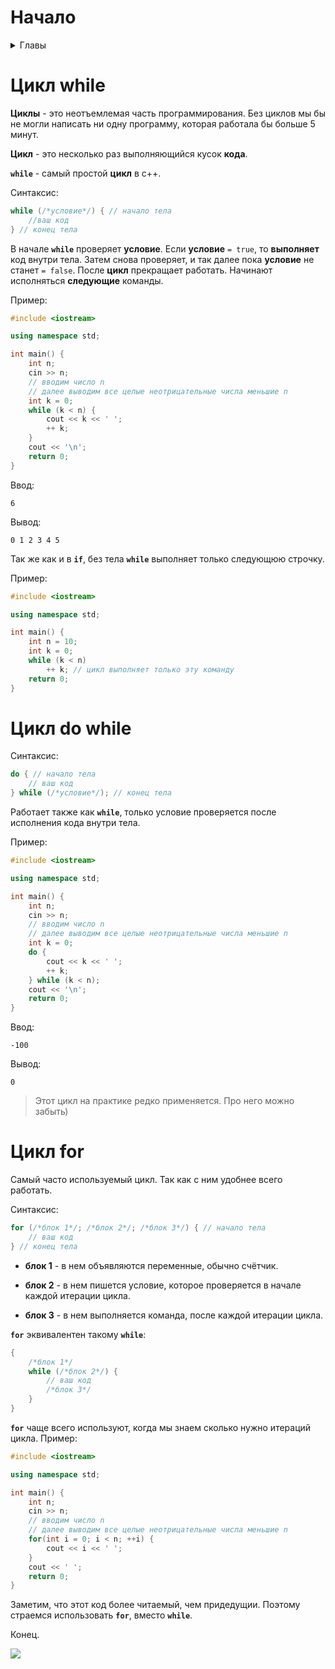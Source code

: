 # Начало

<details>
<summary> Главы </summary>

- [Начало](#начало)
- [Цикл while](#цикл-while)
- [Цикл do while](#цикл-do-while)
- [Цикл for](#цикл-for)

</details>

# Цикл while

**Циклы** - это неотъемлемая часть программирования.
Без циклов мы бы не могли написать ни одну программу, которая работала бы больше 5 минут.

**Цикл** - это несколько раз выполняющийся кусок **кода**.

**`while`** - самый простой **цикл** в с++.

Синтаксис:

```c++
while (/*условие*/) { // начало тела
    //ваш код
} // конец тела
```

В начале **`while`** проверяет **условие**.
Если **условие** `= true`, то **выполняет** код внутри тела.
Затем снова проверяет, и так далее пока **условие** не станет `= false`.
После **цикл** прекращает работать.
Начинают исполняться **следующие** команды.

Пример:

```c++
#include <iostream>

using namespace std;

int main() {
    int n;
    cin >> n;
    // вводим число n
    // далее выводим все целые неотрицательные числа меньшие n
    int k = 0;
    while (k < n) {
        cout << k << ' ';
        ++ k;
    }
    cout << '\n';
    return 0;
}
```

Ввод:
```
6
```
Вывод:
```
0 1 2 3 4 5 
```

Так же как и в **`if`**, без тела **`while`** выполняет только следующюю строчку.

Пример:

```c++
#include <iostream>

using namespace std;

int main() {
    int n = 10;
    int k = 0;
    while (k < n)
        ++ k; // цикл выполняет только эту команду
    return 0;
}
```

# Цикл do while

Синтаксис:

```c++
do { // начало тела
    // ваш код
} while (/*условие*/); // конец тела
```

Работает также как **`while`**, только условие проверяется после исполнения кода внутри тела.

Пример:

```c++
#include <iostream>

using namespace std;

int main() {
    int n;
    cin >> n;
    // вводим число n
    // далее выводим все целые неотрицательные числа меньшие n
    int k = 0;
    do {
        cout << k << ' ';
        ++ k;
    } while (k < n);
    cout << '\n';
    return 0;
}
```

Ввод:
```
-100
```
Вывод:
```
0
```
> Этот цикл на практике редко применяется.
> Про него можно забыть)

# Цикл for

Самый часто используемый цикл.
Так как с ним удобнее всего работать.

Синтаксис:

```c++
for (/*блок 1*/; /*блок 2*/; /*блок 3*/) { // начало тела
    // ваш код
} // конец тела
```

- **блок 1** - в нем объявляются переменные, обычно счётчик.

- **блок 2** - в нем пишется условие, которое проверяется в начале каждой итерации цикла.

- **блок 3** - в нем выполняется команда, после каждой итерации цикла.

**`for`** эквивалентен такому **`while`**:

```c++
{
    /*блок 1*/
    while (/*блок 2*/) {
        // ваш код
        /*блок 3*/
    }
}
```

**`for`** чаще всего используют, когда мы знаем сколько нужно итераций цикла.
Пример:

```c++
#include <iostream>

using namespace std;

int main() {
    int n;
    cin >> n;
    // вводим число n
    // далее выводим все целые неотрицательные числа меньшие n
    for(int i = 0; i < n; ++i) {
        cout << i << ' ';
    }
    cout << ' ';
    return 0;
}
```

Заметим, что этот код более читаемый, чем придедущии. 
Поэтому страемся использовать **`for`**, вместо **`while`**.

Конец.

![](https://i.imgur.com/ZTQhnC2.png)